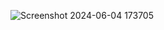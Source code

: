 
![Screenshot 2024-06-04 173705](https://github.com/sandipgadatia/CODSOFT/assets/139265781/4d91b8a4-b291-4676-be6d-18216edcdb63)
